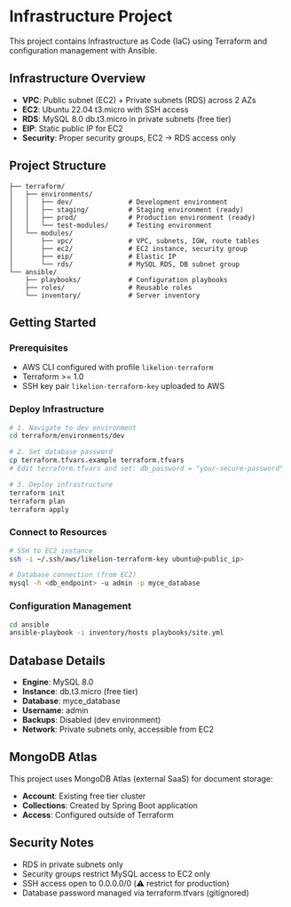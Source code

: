 # Infrastructure Project

This project contains Infrastructure as Code (IaC) using Terraform and configuration management with Ansible.

## Infrastructure Overview

- **VPC**: Public subnet (EC2) + Private subnets (RDS) across 2 AZs
- **EC2**: Ubuntu 22.04 t3.micro with SSH access
- **RDS**: MySQL 8.0 db.t3.micro in private subnets (free tier)
- **EIP**: Static public IP for EC2
- **Security**: Proper security groups, EC2 → RDS access only

## Project Structure

```
├── terraform/
│   ├── environments/
│   │   ├── dev/              # Development environment
│   │   ├── staging/          # Staging environment (ready)
│   │   ├── prod/             # Production environment (ready)
│   │   └── test-modules/     # Testing environment
│   └── modules/
│       ├── vpc/              # VPC, subnets, IGW, route tables
│       ├── ec2/              # EC2 instance, security group
│       ├── eip/              # Elastic IP
│       └── rds/              # MySQL RDS, DB subnet group
└── ansible/
    ├── playbooks/            # Configuration playbooks
    ├── roles/                # Reusable roles
    └── inventory/            # Server inventory
```

## Getting Started

### Prerequisites
- AWS CLI configured with profile `likelion-terraform`
- Terraform >= 1.0
- SSH key pair `likelion-terraform-key` uploaded to AWS

### Deploy Infrastructure

```bash
# 1. Navigate to dev environment
cd terraform/environments/dev

# 2. Set database password
cp terraform.tfvars.example terraform.tfvars
# Edit terraform.tfvars and set: db_password = "your-secure-password"

# 3. Deploy infrastructure
terraform init
terraform plan
terraform apply
```

### Connect to Resources

```bash
# SSH to EC2 instance
ssh -i ~/.ssh/aws/likelion-terraform-key ubuntu@<public_ip>

# Database connection (from EC2)
mysql -h <db_endpoint> -u admin -p myce_database
```

### Configuration Management

```bash
cd ansible
ansible-playbook -i inventory/hosts playbooks/site.yml
```

## Database Details

- **Engine**: MySQL 8.0
- **Instance**: db.t3.micro (free tier)
- **Database**: myce_database
- **Username**: admin
- **Backups**: Disabled (dev environment)
- **Network**: Private subnets only, accessible from EC2

## MongoDB Atlas

This project uses MongoDB Atlas (external SaaS) for document storage:
- **Account**: Existing free tier cluster
- **Collections**: Created by Spring Boot application
- **Access**: Configured outside of Terraform

## Security Notes

- RDS in private subnets only
- Security groups restrict MySQL access to EC2 only
- SSH access open to 0.0.0.0/0 (⚠️ restrict for production)
- Database password managed via terraform.tfvars (gitignored)